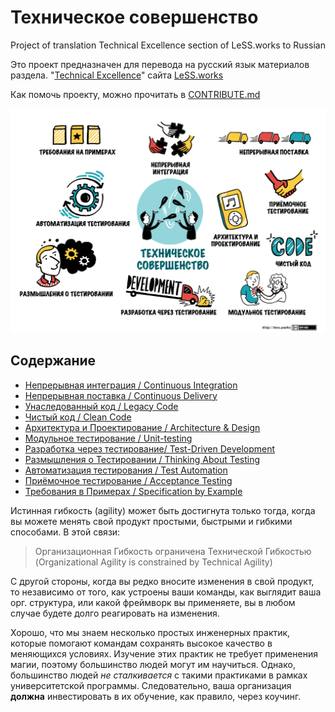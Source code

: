 # Техническое совершенство

Project of translation Technical Excellence section of LeSS.works to Russian

Это проект предназначен для перевода на русский язык материалов раздела.
"[Technical Excellence](https://less.works/less/technical-excellence/index.html)" сайта [LeSS.works](https://less.works)

Как помочь проекту, можно прочитать в [CONTRIBUTE.md](CONTRIBUTE.md)

![less_technical_excellence](/img/technical-excellence/technical-excellence-overview.png)

## Содержание

- [Непрерывная интеграция / Continuous Integration](continuous-integration.ru.md)
- [Непрерывная поставка / Continuous Delivery](continuous-delivery.ru.md)
- [Унаследованный код / Legacy Code](legacy-code.ru.md)
- [Чистый код / Clean Code](clean-code.ru.md)
- [Архитектура и Проектирование / Architecture & Design](architecture-design.ru.md)
- [Модульное тестирование / Unit-testing](unit-testing.ru.md)
- [Разработка через тестирование/ Test-Driven Development](test-driven-development.ru.md)
- [Размышления о Тестировании / Thinking About Testing](thinking-about-testing.ru.md)
- [Автоматизация тестирования / Test Automation](test-automation.ru.md)
- [Приёмочное тестирование / Acceptance Testing](acceptance-testing.ru.md)
- [Требования в Примерах / Specification by Example](specification-by-example.ru.md)

Истинная гибкость (agility) может быть достигнута только тогда, когда вы можете менять свой продукт простыми, быстрыми и
гибкими способами. В этой связи:

> Организационная Гибкость ограничена Технической Гибкостью
> (Organizational Agility is constrained by Technical Agility)

С другой стороны, когда вы редко вносите изменения в свой продукт, то независимо от того, как устроены ваши команды,
как выглядит ваша орг. структура, или какой фреймворк вы применяете, вы в любом случае будете долго реагировать на изменения.

Хорошо, что мы знаем несколько простых инженерных практик, которые помогают командам сохранять высокое качество в
меняющихся условиях. Изучение этих практик не требует применения магии, поэтому большинство людей могут им научиться.
Однако, большинство людей *не сталкивается* с такими практиками в рамках университетской программы. Следовательно, ваша организация **должна** инвестировать в их обучение, как правило, через коучинг.
